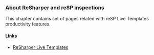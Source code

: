 ﻿---
LeftNavigationNode: true
TopNavigationNode: true
Subfolders: 
    - aspnet
    - csharp
    - javascript
    - xml
Title: Inspections
Order: 200
TileLink: true
TileLinkOrder: 20
---
### About ReSharper and reSP inspections

This chapter contains set of pages related with reSP Live Templates productivity features.

#### Links
- [ReSharper Live Templates](https://www.jetbrains.com/resharper/features/code_templates.html)

